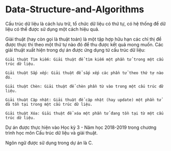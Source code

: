 # Data-Structure-and-Algorithms
Cấu trúc dữ liệu là cách lưu trữ, tổ chức dữ liệu có thứ tự, có hệ thống để dữ liệu có thể được sử dụng một cách hiệu quả. 

Giải thuật (hay còn gọi là thuật toán) là một tập hợp hữu hạn các chỉ thị để được thực thi theo một thứ tự nào đó để thu được kết quả mong muốn.
Các giải thuật xuất hiện trong dự án được ứng dụng từ cấu trúc dữ liệu:


    Giải thuật Tìm kiếm: Giải thuật để tìm kiếm một phần tử trong một cấu trúc dữ liệu.

    Giải thuật Sắp xếp: Giải thuật để sắp xếp các phần tử theo thứ tự nào đó.

    Giải thuật Chèn: Giải thuật để chèn phần từ vào trong một cấu trúc dữ liệu.

    Giải thuật Cập nhật: Giải thuật để cập nhật (hay update) một phần tử đã tồn tại trong một cấu trúc dữ liệu.

    Giải thuật Xóa: Giải thuật để xóa một phần tử đang tồn tại từ một cấu trúc dữ liệu.


Dự án được thực hiện vào Học kỳ 3 - Năm học 2018-2019 trong chương trình học môn Cấu trúc dữ liệu và giải thuật.

Ngôn ngữ được sữ dụng trong dự án là C.
